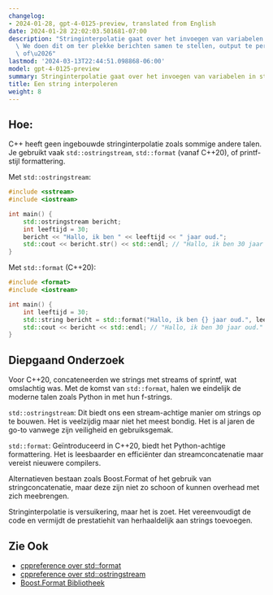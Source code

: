 ```yaml
---
changelog:
- 2024-01-28, gpt-4-0125-preview, translated from English
date: 2024-01-28 22:02:03.501681-07:00
description: "Stringinterpolatie gaat over het invoegen van variabelen in strings.\
  \ We doen dit om ter plekke berichten samen te stellen, output te personaliseren\
  \ of\u2026"
lastmod: '2024-03-13T22:44:51.098868-06:00'
model: gpt-4-0125-preview
summary: Stringinterpolatie gaat over het invoegen van variabelen in strings.
title: Een string interpoleren
weight: 8
---
```


## Hoe:
C++ heeft geen ingebouwde stringinterpolatie zoals sommige andere talen. Je gebruikt vaak `std::ostringstream`, `std::format` (vanaf C++20), of printf-stijl formattering.

Met `std::ostringstream`:
```cpp
#include <sstream>
#include <iostream>

int main() {
    std::ostringstream bericht;
    int leeftijd = 30;
    bericht << "Hallo, ik ben " << leeftijd << " jaar oud.";
    std::cout << bericht.str() << std::endl; // "Hallo, ik ben 30 jaar oud."
}
```

Met `std::format` (C++20):
```cpp
#include <format>
#include <iostream>

int main() {
    int leeftijd = 30;
    std::string bericht = std::format("Hallo, ik ben {} jaar oud.", leeftijd);
    std::cout << bericht << std::endl; // "Hallo, ik ben 30 jaar oud."
}
```

## Diepgaand Onderzoek
Voor C++20, concateneerden we strings met streams of sprintf, wat omslachtig was. Met de komst van `std::format`, halen we eindelijk de moderne talen zoals Python in met hun f-strings.

`std::ostringstream`: Dit biedt ons een stream-achtige manier om strings op te bouwen. Het is veelzijdig maar niet het meest bondig. Het is al jaren de go-to vanwege zijn veiligheid en gebruiksgemak.

`std::format`: Geïntroduceerd in C++20, biedt het Python-achtige formattering. Het is leesbaarder en efficiënter dan streamconcatenatie maar vereist nieuwere compilers.

Alternatieven bestaan zoals Boost.Format of het gebruik van stringconcatenatie, maar deze zijn niet zo schoon of kunnen overhead met zich meebrengen.

Stringinterpolatie is versuikering, maar het is zoet. Het vereenvoudigt de code en vermijdt de prestatiehit van herhaaldelijk aan strings toevoegen.

## Zie Ook
- [cppreference over std::format](https://en.cppreference.com/w/cpp/utility/format)
- [cppreference over std::ostringstream](https://en.cppreference.com/w/cpp/io/basic_ostringstream)
- [Boost.Format Bibliotheek](https://www.boost.org/doc/libs/release/libs/format/)
